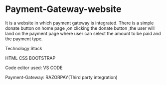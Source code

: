 # Payment-Gateway-website

It is a website in which payment gateway is integrated. There is a simple donate button on home page ,on clicking the donate button ,the user will land on the payment page where user can select the amount to be paid and the payment type.

Technology Stack

HTML
CSS
BOOTSTRAP 

Code editor used: VS CODE

Payment-Gateway: RAZORPAY(Third party integration)
